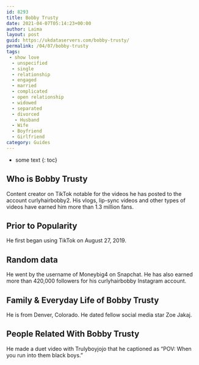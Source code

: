 ```yaml
---
id: 8293
title: Bobby Trusty
date: 2021-04-07T05:14:23+00:00
author: Laima
layout: post
guid: https://ukdataservers.com/bobby-trusty/
permalink: /04/07/bobby-trusty
tags:
 - show love
  - unspecified
  - single
  - relationship
  - engaged
  - married
  - complicated
  - open relationship
  - widowed
  - separated
  - divorced
   - Husband
  - Wife
  - Boyfriend
  - Girlfriend
category: Guides
---
```


* some text
{: toc}


## Who is Bobby Trusty
                  
                  
                  
Content creator on TikTok notable for the videos he has posted to the account curlyhairbobby2. His vlogs, lip-sync videos and other types of videos have earned him more than 1.3 million fans.
                  
              
            
              
            
                
                
                
## Prior to Popularity
                  
                  
                  
He first began using TikTok on August 27, 2019.
                  
              
            
              
            
                
                
                
## Random data
                  
                  
                  
He went by the username of Moneybig4 on Snapchat. He has also earned more than 420,000 followers for his curlyhairbobby Instagram account. 
                  
              
            
              
            
                
                
                
## Family & Everyday Life of Bobby Trusty
                  
                  
                  
He is from Denver, Colorado. He dated fellow social media star Zoe Jakaj.
                  
              
            
              
            
                
                
                
## People Related With Bobby Trusty
                  
                  
                  
He made a duet video with Trulyboyjojo that he captioned as &#8220;POV: When you run into them black boys.&#8221;
                  
              
            
              
            
                
              
            
              
              
            
            
              
            
          
          
          